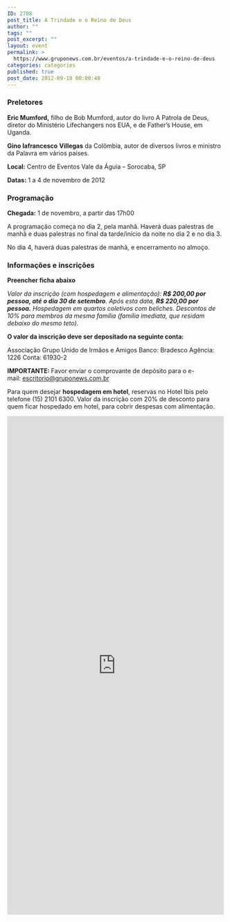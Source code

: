 ```yaml
---
ID: 2708
post_title: A Trindade e o Reino de Deus
author: ""
tags: ""
post_excerpt: ""
layout: event
permalink: >
  https://www.gruponews.com.br/eventos/a-trindade-e-o-reino-de-deus
categories: categories
published: true
post_date: 2012-09-18 00:00:48
---
```

<h3>Preletores</h3>
<strong>Eric Mumford,</strong> filho de Bob Mumford, autor do livro A Patrola de Deus, diretor do Ministério Lifechangers nos EUA, e de Father’s House, em Uganda.

<strong>Gino Iafrancesco</strong> <strong>Villegas</strong> da Colômbia, autor de diversos livros e ministro da Palavra em vários países.

<strong>Local:</strong> Centro de Eventos Vale da Águia – Sorocaba, SP

<strong>Datas:</strong> 1 a 4 de novembro de 2012
<h3>Programação</h3>
<strong>Chegada:</strong> 1 de novembro, a partir das 17h00

A programação começa no dia 2, pela manhã. Haverá duas palestras de manhã e duas palestras no final da tarde/início da noite no dia 2 e no dia 3.

No dia 4, haverá duas palestras de manhã, e encerramento no almoço.
<h3>Informações e inscrições</h3>
<strong>Preencher ficha abaixo</strong>

<em>Valor da inscrição (com hospedagem e alimentação): <strong>R$ 200,00 por pessoa, até o dia 30 de setembro</strong>. Após esta data, <strong>R$ 220,00 por pessoa.</strong> Hospedagem em quartos coletivos com beliches. Descontos de 10% para membros da mesma família (família imediata, que residam debaixo do mesmo teto).</em>

<strong>O valor da inscrição deve ser depositado na seguinte conta:</strong>

Associação Grupo Unido de Irmãos e Amigos
Banco: Bradesco
Agência: 1226
Conta: 61930-2

<strong>IMPORTANTE: </strong>Favor enviar o comprovante de depósito para o e-mail: <a href="mailto:escritorio@gruponews.com.br" target="_blank">escritorio@gruponews.com.br</a>

Para quem desejar <strong>hospedagem em hotel</strong>, reservas no Hotel Ibis pelo telefone (15) 2101 6300. Valor da inscrição com 20% de desconto para quem ficar hospedado em hotel, para cobrir despesas com alimentação.

<iframe src="https://docs.google.com/a/revistaimpacto.com.br/spreadsheet/embeddedform?formkey=dENzb0RPeC1Ha3BHMTM2em0zOFBudkE6MQ" frameborder="0" marginwidth="0" marginheight="0" width="500" height="1150"></iframe>